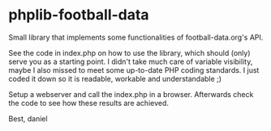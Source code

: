 # phplib-football-data
Small library that implements some functionalities of football-data.org's API.

See the code in index.php on how to use the library, which should (only) serve you as a starting point. I didn't take much care of variable visibility, maybe I also missed to meet some up-to-date PHP coding standards. I just coded it down so it is readable, workable and understandable ;)

Setup a webserver and call the index.php in a browser. Afterwards check the code to see how these results are achieved.

Best,
daniel
